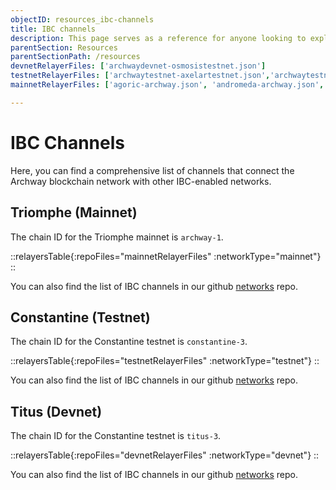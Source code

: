 ```yaml
---
objectID: resources_ibc-channels
title: IBC channels
description: This page serves as a reference for anyone looking to explore the various IBC channels that connect the Archway network to other networks.
parentSection: Resources
parentSectionPath: /resources
devnetRelayerFiles: ['archwaydevnet-osmosistestnet.json']
testnetRelayerFiles: ['archwaytestnet-axelartestnet.json','archwaytestnet-osmosistestnet.json']
mainnetRelayerFiles: ['agoric-archway.json', 'andromeda-archway.json', 'archway-akash.json', 'archway-axelar.json','archway-bitcanna.json','archway-celestia.json','archway-comdex.json','archway-composable.json','archway-cosmoshub.json','archway-cudos.json','archway-decentr.json','archway-dydx.json','archway-evmos.json','archway-gravitybridge.json','archway-injective.json','archway-jackal.json','archway-juno.json','archway-kujira.json','archway-neutron.json','archway-noble.json','archway-nois.json','archway-omniflixhub.json','archway-osmosis.json','archway-persistence.json','archway-pylons.json','archway-quicksilver.json','archway-qwoyn.json','archway-secretnetwork.json','archway-stargaze.json','archway-stride.json','archway-terra2.json','archway-umee.json',]

---
```


# IBC Channels

Here, you can find a comprehensive list of channels that connect the Archway blockchain network with other IBC-enabled networks.


## Triomphe (Mainnet)

The chain ID for the Triomphe mainnet is `archway-1`.

::relayersTable{:repoFiles="mainnetRelayerFiles" :networkType="mainnet"}
::

You can also find the list of IBC channels in our github <a href="https://github.com/archway-network/networks/tree/main/_IBC" target="_blank" >networks</a> repo.



## Constantine (Testnet)

The chain ID for the Constantine testnet is `constantine-3`.

::relayersTable{:repoFiles="testnetRelayerFiles" :networkType="testnet"}
::

You can also find the list of IBC channels in our github <a href="https://github.com/archway-network/networks/tree/main/testnets/_IBC" target="_blank" >networks</a> repo.

## Titus (Devnet)

The chain ID for the Constantine testnet is `titus-3`.

::relayersTable{:repoFiles="devnetRelayerFiles" :networkType="devnet"}
::

You can also find the list of IBC channels in our github <a href="https://github.com/archway-network/networks/tree/main/devnets/_IBC" target="_blank" >networks</a> repo.
